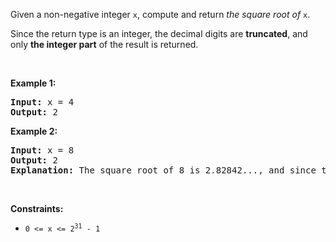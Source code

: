 Given a non-negative integer `` x ``,&nbsp;compute and return _the square root of_ `` x ``.

Since the return type&nbsp;is an integer, the decimal digits are __truncated__, and only __the integer part__ of the result&nbsp;is returned.

&nbsp;

__Example 1:__

<pre>
<strong>Input:</strong> x = 4
<strong>Output:</strong> 2
</pre>

__Example 2:__

<pre>
<strong>Input:</strong> x = 8
<strong>Output:</strong> 2
<strong>Explanation:</strong> The square root of 8 is 2.82842..., and since the decimal part is truncated, 2 is returned.</pre>

&nbsp;

__Constraints:__

*   <code>0 &lt;= x &lt;= 2<sup>31</sup> - 1</code>